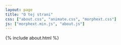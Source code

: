 ```yaml
---
layout: page
title: "O tej strani"
css: ["about.css", "animate.css", "morphext.css"]
js: ["morphext.min.js", "about.js"]
---
```

{% include about.html %}